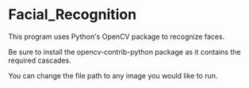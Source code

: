# Facial_Recognition
This program uses Python's OpenCV package to recognize faces.

Be sure to install the opencv-contrib-python package as it contains the required cascades. 

You can change the file path to any image you would like to run.
